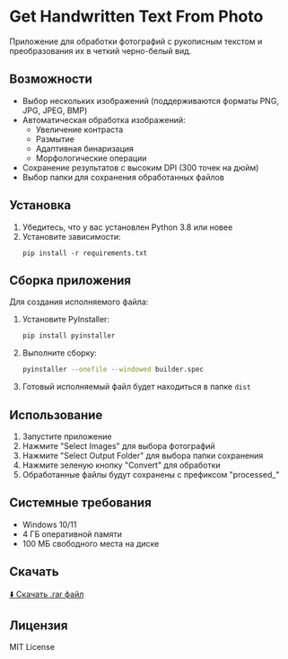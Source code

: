 # Get Handwritten Text From Photo

Приложение для обработки фотографий с рукописным текстом и преобразования их в четкий черно-белый вид.

## Возможности

- Выбор нескольких изображений (поддерживаются форматы PNG, JPG, JPEG, BMP)
- Автоматическая обработка изображений:
  - Увеличение контраста 
  - Размытие
  - Адаптивная бинаризация
  - Морфологические операции
- Сохранение результатов с высоким DPI (300 точек на дюйм)
- Выбор папки для сохранения обработанных файлов

## Установка

1. Убедитесь, что у вас установлен Python 3.8 или новее
2. Установите зависимости:
   ```bash:builder.spec
   pip install -r requirements.txt
   ```

## Сборка приложения

Для создания исполняемого файла:

1. Установите PyInstaller:
   ```bash
   pip install pyinstaller
   ```
2. Выполните сборку:
   ```bash
   pyinstaller --onefile --windowed builder.spec
   ```
3. Готовый исполняемый файл будет находиться в папке `dist`

## Использование

1. Запустите приложение
2. Нажмите "Select Images" для выбора фотографий
3. Нажмите "Select Output Folder" для выбора папки сохранения
4. Нажмите зеленую кнопку "Convert" для обработки
5. Обработанные файлы будут сохранены с префиксом "processed_"

## Системные требования

- Windows 10/11
- 4 ГБ оперативной памяти
- 100 МБ свободного места на диске

## Скачать

[⬇️ Скачать .rar файл](https://github.com/neprostoilya/get_handwritten_text_from_photo_app/blob/main/app.rar)

## Лицензия

MIT License